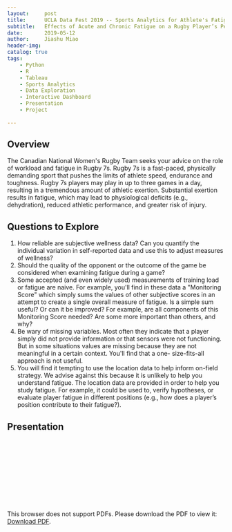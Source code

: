 ```yaml
---
layout:     post
title:      UCLA Data Fest 2019 -- Sports Analytics for Athlete's Fatigue Levels
subtitle:   Effects of Acute and Chronic Fatigue on a Rugby Player’s Performance and Advice for Coaches.
date:       2019-05-12
author:     Jiashu Miao
header-img: 
catalog: true
tags:
    - Python
    - R
    - Tableau
    - Sports Analytics
    - Data Exploration
    - Interactive Dashboard
    - Presentation
    - Project 
    
---
```





## Overview

The Canadian National Women's Rugby Team seeks your advice on the role of workload and fatigue in Rugby 7s. Rugby 7s is a fast-paced, physically demanding sport that pushes the limits of athlete speed, endurance and toughness. Rugby 7s players may play in up to three games in a day, resulting in a tremendous amount of athletic exertion. Substantial exertion results in fatigue, which may lead to physiological deficits (e.g., dehydration), reduced athletic performance, and greater risk of injury.

## Questions to Explore 


1. How reliable are subjective wellness data? Can you quantify the individual variation in self-reported data and use this to adjust measures of wellness?
2. Should the quality of the opponent or the outcome of the game be considered when examining fatigue during a game?
3. Some accepted (and even widely used) measurements of training load or fatigue are naive. For example, you'll find in these data a "Monitoring Score" which simply sums the values of other subjective scores in an attempt to create a single overall measure of fatigue. Is a simple sum useful? Or can it be improved? For example, are all components of this Monitoring Score needed? Are some more important than others, and why?
4. Be wary of missing variables. Most often they indicate that a player simply did not provide information or that sensors were not functioning. But in some situations values are missing because they are not meaningful in a certain context. You'll find that a one- size-fits-all approach is not useful.
5. You will find it tempting to use the location data to help inform on-field strategy. We advise against this because it is unlikely to help you understand fatigue. The location data are provided in order to help you study fatigue. For example, it could be used to, verify hypotheses, or evaluate player fatigue in different positions (e.g., how does a player’s position contribute to their fatigue?).


## Presentation 

<object data="https://michaelmiaomiao.github.io/webfile/UCLA_DF.pdf" type="application/pdf" width="800px" height="1200px">
    <embed src="https://michaelmiaomiao.github.io/webfile/UCLA_DF.pdf">
        <p>This browser does not support PDFs. Please download the PDF to view it: <a href="https://michaelmiaomiao.github.io/webfile/UCLA_DF.pdf">Download PDF</a>.</p>
    </embed> 
</object>
